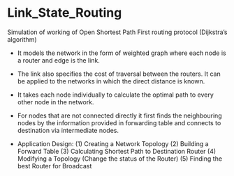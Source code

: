 # Link_State_Routing
Simulation of working of Open Shortest Path First routing protocol (Dijkstra’s algorithm) 

- It models the network in the form of weighted graph where each node is a router and edge is the link.
- The link also specifies the cost of traversal between the routers. It can be applied to the networks in which the direct distance is known.
- It takes each node individually to calculate the optimal path to every other node in the network. 
- For nodes that are not connected directly it first finds the neighbouring nodes by the information provided in forwarding table and connects to destination via intermediate nodes.

- Application Design: 
(1) Creating a Network Topology 
(2) Building a Forward Table 
(3) Calculating Shortest Path to Destination Router 
(4) Modifying a Topology (Change the status of the Router) 
(5) Finding the best Router for Broadcast 
